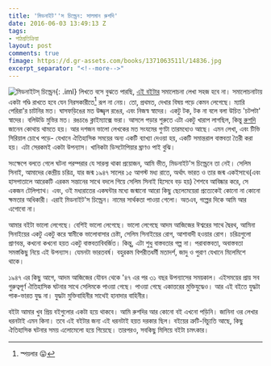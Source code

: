 ```yaml
---
title: 'মিডনাইট''স চিল্ড্রেন: সালমান রুশদি'
date: 2016-06-03 13:49:13 Z
tags:
- পাঠপ্রতিক্রিয়া
layout: post
comments: true
fimage: https://d.gr-assets.com/books/1371063511l/14836.jpg
excerpt_separator: "<!--more-->"
---
```


![মিডনাইটস্ চিল্ড্রেন]({{page.fimage}}){: .iml} লিখতে বসে বুঝতে পারছি, [এই বইটার](https://www.goodreads.com/book/show/14836.Midnight_s_Children) সমালোচনা লেখা সহজ হবে না। সমালোচনাটায় একটা গণ্ডি রাখতে হবে যেন নিরসকারীতে[^1] রূপ না নেয়। তো, প্রথমত, দেখার বিষয় পড়ে কেমন লেগেছে। ম্যারি পেরিরা'র চাটনির মত। ঘাসফড়িঙের মত উজ্জ্বল রঙের, এবং নিজস্ব স্বাদের। একটু টক, টক না বলে বলা উচিত 'চটপটা' স্বাদের। বলিউডি মুভির মত। রঙচঙে ক্লাইম্যাক্সে ভরা। আসলে পড়ার শুরুতে এটা একটু খারাপ লাগছিল, কিন্তু [রুশদি](https://www.goodreads.com/author/show/3299.Salman_Rushdie) জানেন কোথায় থামতে হয়। আর দশজন ভালো লেখকের মত সংযমের গুণটা তারমধ্যেও আছে। এমন লেখা, এবং টিভি সিরিয়াল চোখে পড়ে- যেখানে ঐতিহাসিক সময়ের অন্য একটি ব্যাখ্যা দেওয়া হয়, একটি সমান্তরাল বাস্তবতা তৈরী করা হয়। এটা সেরকমই একটা উপন্যাস। খানিকটা ডিসটোপিয়ার ঘ্রাণও পাই বুঝি।
<!--more-->
সংক্ষেপে বলতে গেলে ঘটনা পরম্পরার যে সারল্য থাকা প্রয়োজন, আমি ভীত, মিডনাইট'স চিল্ড্রেনে তা নেই। সেলিম সিনাই, আমাদের কেন্দ্রীয় চরিত্র, যার জন্ম ১৯৪৭ সালের ১৫ আগস্ট মধ্য রাতে, অর্থাৎ ভারত ও তার জন্ম একইসাথে(এবং হাসপাতালে আরেকটি এরকম সন্তানের সাথে বদলে গিয়ে সেলিম সিনাই হিসেবে বড় হয়) শৈশবে আবিষ্কার করে, সে একজন টেলিপ্যাথ। এবং, ওই মধ্যরাতের একঘন্টার মধ্যে জন্মানো আরো কিছু ছেলেমেয়েরা প্রত্যেকেই কোনো না কোনো ক্ষমতার অধিকারী। এরাই মিডনাইট'স চিল্ড্রেন। নামের সার্থকতা পাওয়া গেলো। অতএব, গল্পের দিকে আমি আর এগোবো না।

আমার বইটা ভালো লেগেছে। বেশিই ভালো লেগেছে। ভালো লেগেছে আদম আজিজের ঈশ্বরের সাথে দ্বৈরথ, আমিনা সিনাইয়ের একটু একটু করে স্বামীকে ভালোবাসার চেষ্টা, সেলিম সিনাইয়ের রোগ, আশাবাদী হওয়ার রোগ। চরিত্রগুলো প্রাণবন্ত, কখনো কখনো হয়ত একটু বাস্তবতাবিবর্জিত। কিন্তু, এটা শুধু বাস্তবতার গল্প না। পরাবাস্তবতা, অবাস্তবতা সমস্তকিছু নিয়ে এই উপন্যাস। যেমনটা ভারতবর্ষ। বহুরকম বিপরীতধর্মী মতাদর্শ, জাদু ও পুরাণ যেখানে মিলেমিশে থাকে।

১৯৪৭ এর কিছু আগে, আদম আজিজের যৌবন থেকে '৪৭ এর পর ৩১ বছর উপন্যাসের সময়কাল। এইসময়ের প্রায় সব গুরুত্বপূর্ণ ঐতিহাসিক ঘটনার সাথে সেলিমকে পাওয়া গেছে। পাওয়া গেছে একাত্তরের মুক্তিযুদ্ধেও। আর এই বইতে যুদ্ধটা পাক-ভারত যুদ্ধ না। যুদ্ধটা মুক্তিবাহিনীর সাথেই হানাদার বাহিনীর। 

বইটা আমার খুব প্রিয় বইগুলোর একটা হয়ে থাকবে। আমি রুশদির আর কোনো বই এখনো পড়িনি। জানিনা ওর লেখার ধরনটাই এমন কিনা। তবে এই বইটার জন্য এই ধরনটাই হয়ত দরকার ছিল। বইয়ের ত্রুটি-বিচ্যুতি আছে, কিছু ঐতিহাসিক ঘটনার সময় এলোমেলো হয়ে গিয়েছে। তারপরও, সবকিছু মিলিয়ে বইটা চমৎকার।

[^1]: স্পয়লার :stuck_out_tongue:
